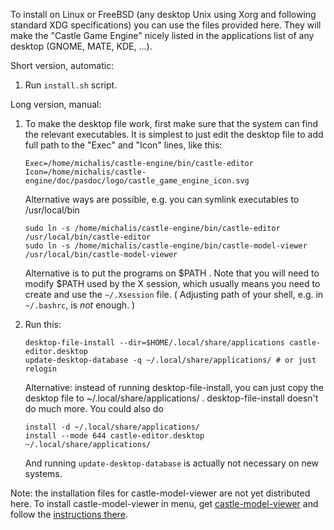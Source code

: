 To install on Linux or FreeBSD (any desktop Unix using Xorg and following standard XDG specifications)
you can use the files provided here.
They will make the "Castle Game Engine" nicely listed in the applications list
of any desktop (GNOME, MATE, KDE, ...).

Short version, automatic:

1. Run `install.sh` script.

Long version, manual:

1. To make the desktop file work, first make sure that the system can find the relevant executables.
   It is simplest to just edit the desktop file to add full path to the "Exec" and "Icon" lines,
   like this:

     ```
     Exec=/home/michalis/castle-engine/bin/castle-editor
     Icon=/home/michalis/castle-engine/doc/pasdoc/logo/castle_game_engine_icon.svg
     ```

   Alternative ways are possible, e.g. you can symlink executables to /usr/local/bin

     ```
     sudo ln -s /home/michalis/castle-engine/bin/castle-editor /usr/local/bin/castle-editor
     sudo ln -s /home/michalis/castle-engine/bin/castle-model-viewer /usr/local/bin/castle-model-viewer
     ```

   Alternative is to put the programs on $PATH .
   Note that you will need to modify $PATH used by the X session,
   which usually means you need to create and use the `~/.Xsession` file.
   ( Adjusting path of your shell, e.g. in `~/.bashrc`, is *not* enough. )

2. Run this:

     ```
     desktop-file-install --dir=$HOME/.local/share/applications castle-editor.desktop
     update-desktop-database -q ~/.local/share/applications/ # or just relogin
     ```

   Alternative: instead of running desktop-file-install, you can just copy the desktop file
   to ~/.local/share/applications/ . desktop-file-install doesn't do much more.
   You could also do

     ```
     install -d ~/.local/share/applications/
     install --mode 644 castle-editor.desktop ~/.local/share/applications/
     ```

   And running `update-desktop-database` is actually not necessary on new systems.

Note: the installation files for castle-model-viewer are not yet distributed here.
To install castle-model-viewer in menu, get [castle-model-viewer](http://github.com/castle-engine/castle-model-viewer) and follow the [instructions there](https://github.com/castle-engine/castle-model-viewer/blob/master/freedesktop/README.md).